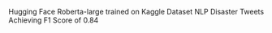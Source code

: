Hugging Face Roberta-large trained on Kaggle Dataset NLP Disaster Tweets
Achieving F1 Score of 0.84
